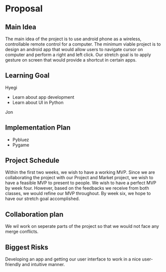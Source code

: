 # Proposal
## Main Idea
The main idea of the project is to use android phone as a wireless, controllable remote control for a computer. The minimum viable project is to design an android app that would allow users to navigate cursor on computer and perform a right and left click. Our stretch goal is to apply gesture on screen that would provide a shortcut in certain apps. 
## Learning Goal 
Hyegi 
* Learn about app development 
* Learn about UI in Python 

Jon 


## Implementation Plan 
* Pybluez
* Pygame 
## Project Schedule 
Within the first two weeks, we wish to have a working MVP. Since we are collaborating the project with our Project and Market project, we wish to have a feasible MVP to present to people. We wish to have a perfect MVP by week four. However, based on the feedbacks we receive from both classes, we would refine our MVP throughout. By week six, we hope to have our stretch goal accomplished.  
## Collaboration plan 
We wil work on seperate parts of the project so that we would not face any merge conflicts. 

## Biggest Risks 
Developing an app and getting our user interface to work in a nice user-friendly and intuitive manner.

